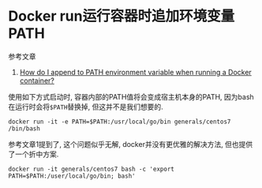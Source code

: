 # Docker run运行容器时追加环境变量PATH

参考文章

1. [How do I append to PATH environment variable when running a Docker container?](https://stackoverflow.com/questions/37281533/how-do-i-append-to-path-environment-variable-when-running-a-docker-container)

使用如下方式启动时, 容器内部的PATH值将会变成宿主机本身的PATH, 因为bash在运行时会将`$PATH`替换掉, 但这并不是我们想要的.

```
docker run -it -e PATH=$PATH:/usr/local/go/bin generals/centos7 /bin/bash
```

参考文章1提到了, 这个问题似乎无解, docker并没有更优雅的解决方法, 但也提供了一个折中方案.

```
docker run -it generals/centos7 bash -c 'export PATH=$PATH:/user/local/go/bin; bash'
```
